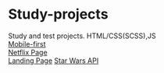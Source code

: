 # Study-projects
Study and test projects. HTML/CSS(SCSS),JS<br>
<a href="https://victoria29.github.io/MobileFirst/">Mobile-first</a><br>
<a href="https://victoria29.github.io/NetflixPage/">Netflix Page</a><br>
<a href="https://victoria29.github.io/LandingPage/">Landing Page</a>
<a href="https://victoria29.github.io/Star-Wars/">Star Wars API</a>
